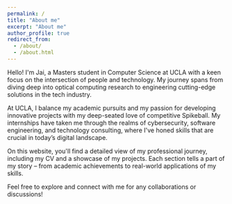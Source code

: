 ```yaml
---
permalink: /
title: "About me"
excerpt: "About me"
author_profile: true
redirect_from: 
  - /about/
  - /about.html
---
```



Hello! I'm Jai, a Masters student in Computer Science at UCLA with a keen focus on the intersection of people and technology. My journey spans from diving deep into optical computing research to engineering cutting-edge solutions in the tech industry.

At UCLA, I balance my academic pursuits and my passion for developing innovative projects with my deep-seated love of competitive Spikeball. My internships have taken me through the realms of cybersecurity, software engineering, and technology consulting, where I've honed skills that are crucial in today’s digital landscape.

On this website, you'll find a detailed view of my professional journey, including my CV and a showcase of my projects. Each section tells a part of my story – from academic achievements to real-world applications of my skills.

Feel free to explore and connect with me for any collaborations or discussions!